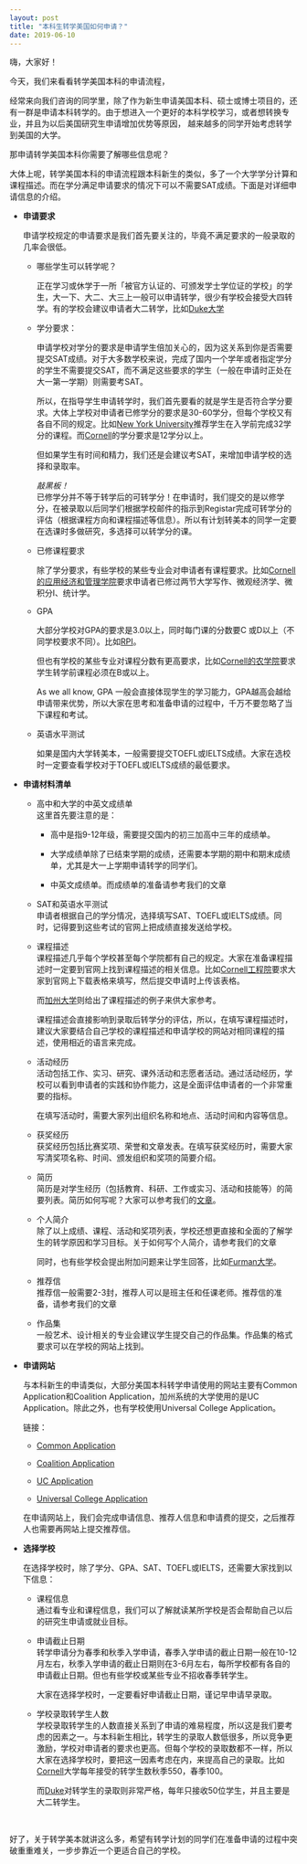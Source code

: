 ```yaml
---
layout: post
title: "本科生转学美国如何申请？"
date: 2019-06-10
---
```


嗨，大家好！

今天，我们来看看转学美国本科的申请流程，

经常来向我们咨询的同学里，除了作为新生申请美国本科、硕士或博士项目的，还有一群是申请本科转学的。由于想进入一个更好的本科学校学习，或者想转换专业，并且为以后美国研究生申请增加优势等原因， 越来越多的同学开始考虑转学到美国的大学。

那申请转学美国本科你需要了解哪些信息呢？

大体上呢，转学美国本科的申请流程跟本科新生的类似，多了一个大学学分计算和课程描述。而在学分满足申请要求的情况下可以不需要SAT成绩。下面是对详细申请信息的介绍。

+ **申请要求**  

  申请学校规定的申请要求是我们首先要关注的，毕竟不满足要求的一般录取的几率会很低。

  + 哪些学生可以转学呢？  

    正在学习或休学于一所「被官方认证的、可颁发学士学位证的学校」的学生，大一下、大二、大三上一般可以申请转学，很少有学校会接受大四转学。有的学校会建议申请者大二转学，比如[Duke大学](https://admissions.duke.edu/application/instructions#general-instructions-general-instructions-transfers)

  + 学分要求：  

    申请学校对学分的要求是申请学生倍加关心的，因为这关系到你是否需要提交SAT成绩。对于大多数学校来说，完成了国内一个学年或者指定学分的学生不需要提交SAT，而不满足这些要求的学生（一般在申请时正处在大一第一学期）则需要考SAT。

    所以，在指导学生申请转学时，我们首先要看的就是学生是否符合学分要求。大体上学校对申请者已修学分的要求是30-60学分，但每个学校又有各自不同的规定。比如[New York University](https://www.nyu.edu/admissions/undergraduate-admissions/how-to-apply/transfer-applicants.html)推荐学生在入学前完成32学分的课程。而[Cornell](https://admissions.cornell.edu/apply/transfer-applicants)的学分要求是12学分以上。

    但如果学生有时间和精力，我们还是会建议考SAT，来增加申请学校的选择和录取率。

    *敲黑板！*  
    已修学分并不等于转学后的可转学分！在申请时，我们提交的是以修学分，在被录取以后同学们根据学校邮件的指示到Registar完成可转学分的评估（根据课程方向和课程描述等信息）。所以有计划转美本的同学一定要在选课时多做研究，多选择可以转学分的课。

  + 已修课程要求  

    除了学分要求，有些学校的某些专业会对申请者有课程要求。比如[Cornell的应用经济和管理学院](https://admissions.cornell.edu/sites/admissions.cornell.edu/files/2018%20Transfer%20Guide%20FINAL.pdf)要求申请者已修过两节大学写作、微观经济学、微积分I、统计学。

  + GPA  

    大部分学校对GPA的要求是3.0以上，同时每门课的分数要C 或D以上（不同学校要求不同）。比如[RPI](https://admissions.rpi.edu/undergraduate/transfer)。

    但也有学校的某些专业对课程分数有更高要求，比如[Cornell的农学院](https://admissions.cornell.edu/sites/admissions.cornell.edu/files/2018%20Transfer%20Guide%20FINAL.pdf)要求学生转学前课程必须在B或以上。

    As we all know, GPA 一般会直接体现学生的学习能力，GPA越高会越给申请带来优势，所以大家在思考和准备申请的过程中，千万不要忽略了当下课程和考试。

  + 英语水平测试  

    如果是国内大学转美本，一般需要提交TOEFL或IELTS成绩。大家在选校时一定要查看学校对于TOEFL或IELTS成绩的最低要求。

+ **申请材料清单**  

  + 高中和大学的中英文成绩单  
    这里首先要注意的是：  
      * 高中是指9-12年级，需要提交国内的初三加高中三年的成绩单。

      * 大学成绩单除了已结束学期的成绩，还需要本学期的期中和期末成绩单，尤其是大一上学期申请转学的同学们。

      * 中英文成绩单。而成绩单的准备请参考我们的文章

  + SAT和英语水平测试  
    申请者根据自己的学分情况，选择填写SAT、TOEFL或IELTS成绩。同时，记得要到这些考试的官网上把成绩直接发送给学校。

  + 课程描述  
    课程描述几乎每个学校甚至每个学院都有自己的规定。大家在准备课程描述时一定要到官网上找到课程描述的相关信息。比如[Cornell工程院](https://www.engineering.cornell.edu/admissions/undergraduate-admissions/transfer-applicants/course-description-forms)要求大家到官网上下载表格来填写，然后提交申请时上传该表格。

    而[加州大学](https://www.ucop.edu/transfer-articulation/transferable-course-agreements/tca-update-process/course-outline-home-page.html)则给出了课程描述的例子来供大家参考。

    课程描述会直接影响到录取后转学分的评估，所以，在填写课程描述时，建议大家要结合自己学校的课程描述和申请学校的网站对相同课程的描述，使用相近的语言来完成。

  + 活动经历  
    活动包括工作、实习、研究、课外活动和志愿者活动。通过活动经历，学校可以看到申请者的实践和协作能力，这是全面评估申请者的一个非常重要的指标。

    在填写活动时，需要大家列出组织名称和地点、活动时间和内容等信息。

  + 获奖经历  
    获奖经历包括比赛奖项、荣誉和文章发表。在填写获奖经历时，需要大家写清奖项名称、时间、颁发组织和奖项的简要介绍。

  + 简历  
    简历是对学生经历（包括教育、科研、工作或实习、活动和技能等）的简要列表。简历如何写呢？大家可以参考我们的[文章](http://www.tessay.org/blog/2017/09/12/resume)。

  + 个人简介  
    除了以上成绩、课程、活动和奖项列表，学校还想更直接和全面的了解学生的转学原因和学习目标。关于如何写个人简介，请参考我们的文章

    同时，也有些学校会提出附加问题来让学生回答，比如[Furman大学](https://apply.transfer.commonapp.org/applicant-ux/#/programMaterials/18433091/questions)。

  + 推荐信  
    推荐信一般需要2-3封，推荐人可以是班主任和任课老师。推荐信的准备，请参考我们的文章

  + 作品集  
    一般艺术、设计相关的专业会建议学生提交自己的作品集。作品集的格式要求可以在学校的网站上找到。

+ **申请网站**  

  与本科新生的申请类似，大部分美国本科转学申请使用的网站主要有Common Application和Coalition Application，加州系统的大学使用的是UC Application。除此之外，也有学校使用Universal College Application。

  链接：  
    * [Common Application](https://apply.transfer.commonapp.org/applicant-ux/)

    * [Coalition Application](https://www.mycoalition.org/)

    * [UC Application](https://admissions.universityofcalifornia.edu/)

    * [Universal College Application](https://www.universalcollegeapp.com/)

  在申请网站上，我们会完成申请信息、推荐人信息和申请费的提交，之后推荐人也需要再网站上提交推荐信。

+ **选择学校**  

  在选择学校时，除了学分、GPA、SAT、TOEFL或IELTS，还需要大家找到以下信息：

  + 课程信息  
    通过看专业和课程信息，我们可以了解就读某所学校是否会帮助自己以后的研究生申请或就业目标。

  + 申请截止日期  
    转学申请分为春季和秋季入学申请，春季入学申请的截止日期一般在10-12月左右，秋季入学申请的截止日期则在3-6月左右，每所学校都有各自的申请截止日期。但也有些学校或某些专业不招收春季转学生。

    大家在选择学校时，一定要看好申请截止日期，谨记早申请早录取。

  + 学校录取转学生人数  
    学校录取转学生的人数直接关系到了申请的难易程度，所以这是我们要考虑的因素之一。与本科新生相比，转学生的录取人数低很多，所以竞争更激励，学校对申请者的要求也更高。但每个学校的录取数都不一样，所以大家在选择学校时，要把这一因素考虑在内，来提高自己的录取。比如[Cornell](https://admissions.cornell.edu/apply/transfer-applicants)大学每年接受的转学生数秋季550，春季100。

    而[Duke](https://admissions.duke.edu/application/instructions#general-instructions-general-instructions-transfers)对转学生的录取则非常严格，每年只接收50位学生，并且主要是大二转学生。

<br>

好了，关于转学美本就讲这么多，希望有转学计划的同学们在准备申请的过程中突破重重难关，一步步靠近一个更适合自己的学校。